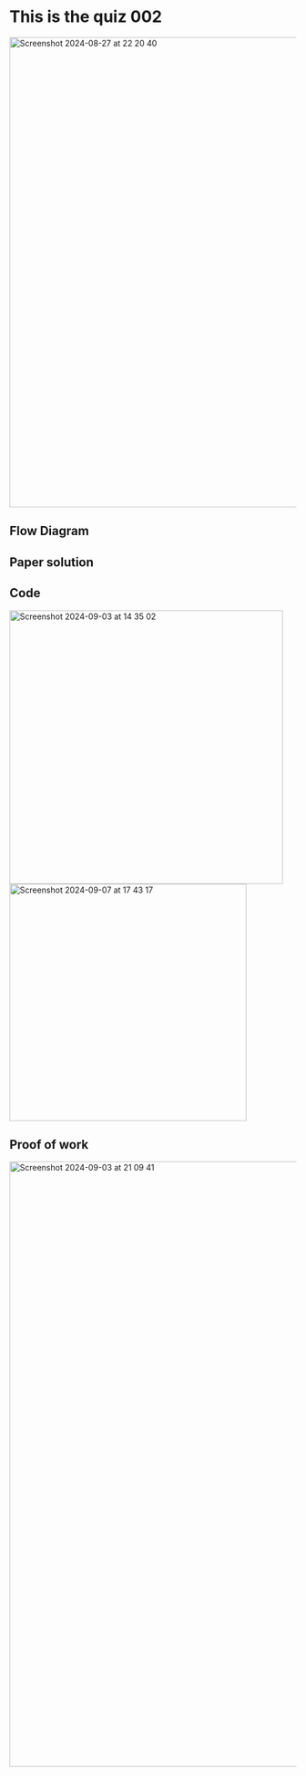 # This is the quiz 002


<img width="825" alt="Screenshot 2024-08-27 at 22 20 40" src="https://github.com/user-attachments/assets/3104c22f-f9d5-4db6-a7f5-250d18b30a57">

## Flow Diagram



## Paper solution




## Code

<img width="480" alt="Screenshot 2024-09-03 at 14 35 02" src="https://github.com/user-attachments/assets/467eb22f-f462-4ec7-b2f6-f65fb1427694">

<img width="416" alt="Screenshot 2024-09-07 at 17 43 17" src="https://github.com/user-attachments/assets/4db0e902-5c6c-4b30-9894-1d1027085bdb">


## Proof of work

<img width="1062" alt="Screenshot 2024-09-03 at 21 09 41" src="https://github.com/user-attachments/assets/6168db8f-58ae-46bb-b8de-aba477cef95c">

